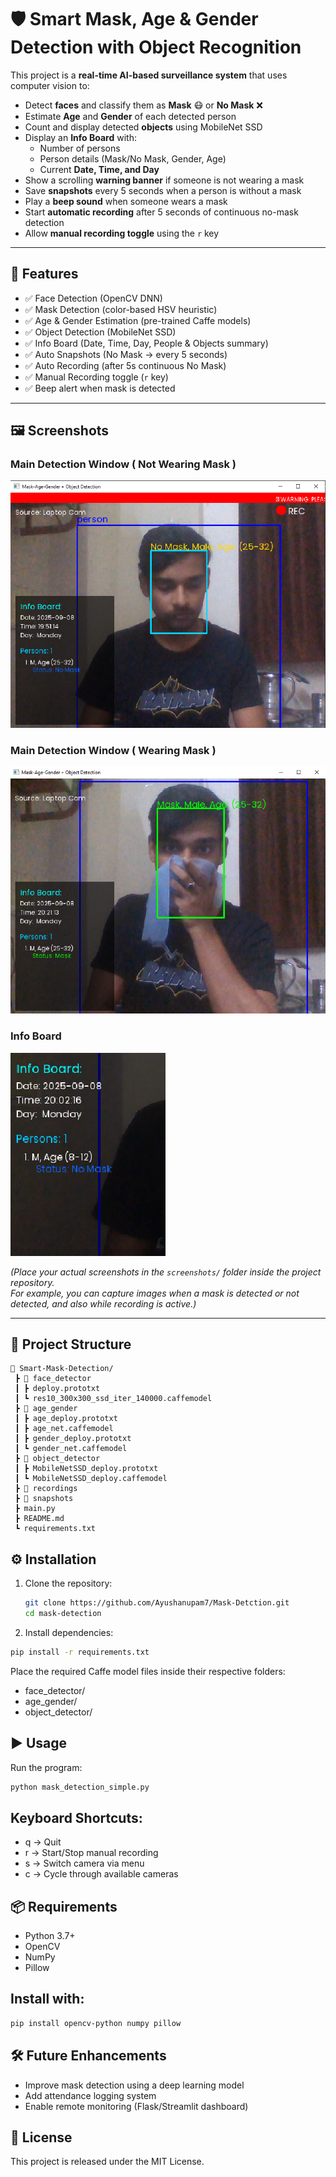 # 🛡️ Smart Mask, Age & Gender Detection with Object Recognition  

This project is a **real-time AI-based surveillance system** that uses computer vision to:  

- Detect **faces** and classify them as **Mask** 😷 or **No Mask** ❌  
- Estimate **Age** and **Gender** of each detected person  
- Count and display detected **objects** using MobileNet SSD  
- Display an **Info Board** with:
  - Number of persons  
  - Person details (Mask/No Mask, Gender, Age)  
  - Current **Date, Time, and Day**  
- Show a scrolling **warning banner** if someone is not wearing a mask  
- Save **snapshots** every 5 seconds when a person is without a mask  
- Play a **beep sound** when someone wears a mask  
- Start **automatic recording** after 5 seconds of continuous no-mask detection  
- Allow **manual recording toggle** using the `r` key  

---

## 🚀 Features  

- ✅ Face Detection (OpenCV DNN)  
- ✅ Mask Detection (color-based HSV heuristic)  
- ✅ Age & Gender Estimation (pre-trained Caffe models)  
- ✅ Object Detection (MobileNet SSD)  
- ✅ Info Board (Date, Time, Day, People & Objects summary)  
- ✅ Auto Snapshots (No Mask → every 5 seconds)  
- ✅ Auto Recording (after 5s continuous No Mask)  
- ✅ Manual Recording toggle (`r` key)  
- ✅ Beep alert when mask is detected  

---

## 🖼️ Screenshots  

### Main Detection Window ( Not Wearing Mask ) 
![Detection Screenshot](https://github.com/Ayushanupam7/Mask-Detction/blob/main/assets/Screenshot%202025-09-08%20195137.png) 

### Main Detection Window ( Wearing Mask ) 
![Detection Screenshot](https://github.com/Ayushanupam7/Mask-Detction/blob/main/assets/masked.png) 

### Info Board  
![Info Board](https://github.com/Ayushanupam7/Mask-Detction/blob/main/assets/info.png)  

*(Place your actual screenshots in the `screenshots/` folder inside the project repository.  
For example, you can capture images when a mask is detected or not detected, and also while recording is active.)*


---

## 📂 Project Structure

```text
📂 Smart-Mask-Detection/
 ┣ 📂 face_detector
 ┃ ┣ deploy.prototxt
 ┃ ┗ res10_300x300_ssd_iter_140000.caffemodel
 ┣ 📂 age_gender
 ┃ ┣ age_deploy.prototxt
 ┃ ┣ age_net.caffemodel
 ┃ ┣ gender_deploy.prototxt
 ┃ ┗ gender_net.caffemodel
 ┣ 📂 object_detector
 ┃ ┣ MobileNetSSD_deploy.prototxt
 ┃ ┗ MobileNetSSD_deploy.caffemodel
 ┣ 📂 recordings
 ┣ 📂 snapshots
 ┣ main.py
 ┣ README.md
 ┗ requirements.txt
```

## ⚙️ Installation  

1. Clone the repository:  
   ```bash
   git clone https://github.com/Ayushanupam7/Mask-Detction.git
   cd mask-detection
   ```
2. Install dependencies:
```bash
pip install -r requirements.txt
```

Place the required Caffe model files inside their respective folders:

- face_detector/
- age_gender/
- object_detector/

## ▶️ Usage

Run the program:
```bash
python mask_detection_simple.py
```

## Keyboard Shortcuts:

- q → Quit
- r → Start/Stop manual recording
- s → Switch camera via menu
- c → Cycle through available cameras

## 📦 Requirements

- Python 3.7+
- OpenCV
- NumPy
- Pillow

## Install with:
```bash
pip install opencv-python numpy pillow
```

## 🛠️ Future Enhancements

- Improve mask detection using a deep learning model
- Add attendance logging system
- Enable remote monitoring (Flask/Streamlit dashboard)
  
## 📝 License

This project is released under the MIT License.
